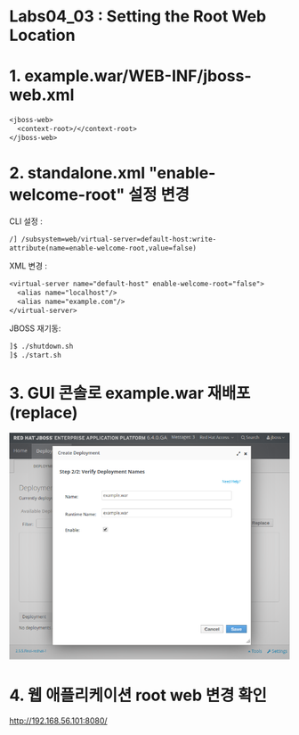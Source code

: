 # Labs04_03 : Setting the Root Web Location

# 1. example.war/WEB-INF/jboss-web.xml

```
<jboss-web>
  <context-root>/</context-root>
</jboss-web>
```

# 2. standalone.xml "enable-welcome-root" 설정 변경
CLI 설정 :
```
/] /subsystem=web/virtual-server=default-host:write-attribute(name=enable-welcome-root,value=false)
```
XML 변경 : 
```
<virtual-server name="default-host" enable-welcome-root="false">
  <alias name="localhost"/>
  <alias name="example.com"/>
</virtual-server>
```
JBOSS 재기동:
```
]$ ./shutdown.sh
]$ ./start.sh
```

# 3. GUI 콘솔로 example.war 재배포(replace)
![labs04](imgs/labs04_01_02.png) 

# 4. 웹 애플리케이션 root web 변경 확인
http://192.168.56.101:8080/
